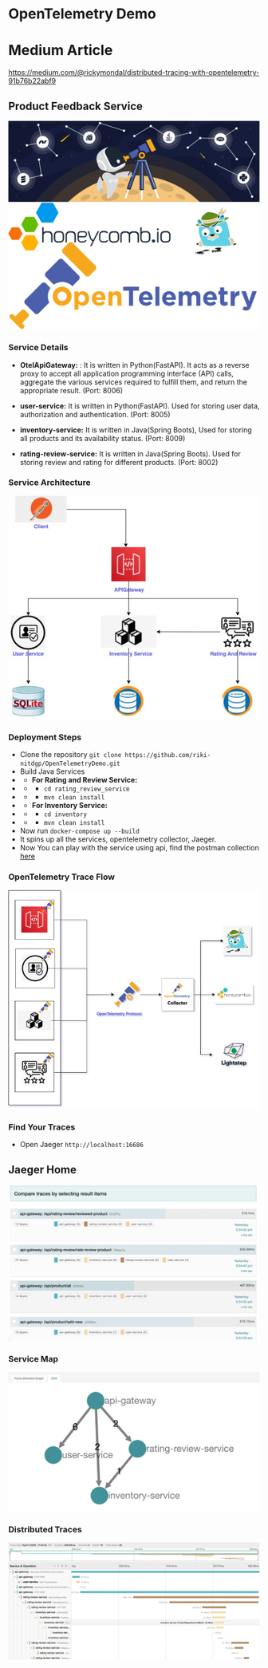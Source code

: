 # OpenTelemetry Demo
# Medium Article
https://medium.com/@rickymondal/distributed-tracing-with-opentelemetry-91b76b22abf9
## Product Feedback Service
![Banner](https://github.com/riki-nitdgp/OpenTelemetryDemo/blob/main/img/banner.png?raw=true)

### Service Details 
- **OtelApiGateway:** : It is written in  Python(FastAPI). It acts as a reverse proxy to accept all application programming interface (API) calls, aggregate the various services required to fulfill them, and return the appropriate result. (Port: 8006)

- **user-service:** It is written in Python(FastAPI). Used for storing user data, authorization and authentication. (Port: 8005)
- **inventory-service:** It is written in Java(Spring Boots), Used for storing all products and its availability  status. (Port: 8009)
- **rating-review-service:**  It is written in Java(Spring Boots). Used for storing review and rating for different products. (Port: 8002)

### Service Architecture 
![ServiceArchitecture](https://github.com/riki-nitdgp/OpenTelemetryDemo/blob/main/img/MicroServivce.jpg?raw=true)


### Deployment Steps 
- Clone the repository `git clone https://github.com/riki-nitdgp/OpenTelemetryDemo.git`
- Build Java Services
- - **For Rating and Review Service:**
- - - `cd rating_review_service`
- - - `mvn clean install`
- - **For Inventory Service:**
- - - `cd inventory`
- - - `mvn clean install`
- Now run `docker-compose up --build`
- It spins up all the services, opentelemetry collector, Jaeger.
- Now You can play with the service using api, find the postman collection [here](https://www.getpostman.com/collections/ac35fe0a9bb14a4bc572 "here")

### OpenTelemetry Trace Flow
![OtelTraceFlow](https://github.com/riki-nitdgp/OpenTelemetryDemo/blob/main/img/OtelArchitecture.jpg?raw=true)

### Find Your Traces
- Open Jaeger `http://localhost:16686`

## Jaeger Home

![Home](https://github.com/riki-nitdgp/OpenTelemetryDemo/blob/main/img/home-2.png?raw=true)


### Service Map

![ServiceMap](https://github.com/riki-nitdgp/OpenTelemetryDemo/blob/main/img/service-map.png?raw=true)


### Distributed Traces

![distibuted-trace](https://github.com/riki-nitdgp/OpenTelemetryDemo/blob/main/img/distibuted-trace.png?raw=true)




